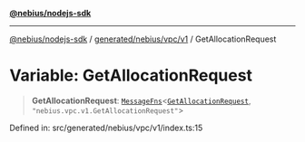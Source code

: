 [**@nebius/nodejs-sdk**](../../../../../README.md)

---

[@nebius/nodejs-sdk](../../../../../README.md) / [generated/nebius/vpc/v1](../README.md) / GetAllocationRequest

# Variable: GetAllocationRequest

> **GetAllocationRequest**: [`MessageFns`](../../../../../runtime/protos/core/interfaces/MessageFns.md)\<[`GetAllocationRequest`](../interfaces/GetAllocationRequest.md), `"nebius.vpc.v1.GetAllocationRequest"`\>

Defined in: src/generated/nebius/vpc/v1/index.ts:15
